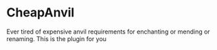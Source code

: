 # CheapAnvil
Ever tired of expensive anvil requirements for enchanting or mending or renaming. This is the plugin for you
